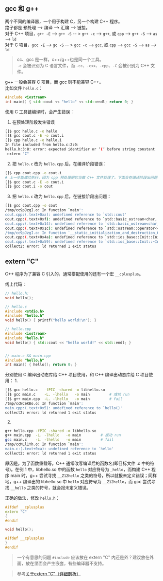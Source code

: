 ## gcc 和 g++
两个不同的编译器，一个用于构建 C，另一个构建 C++ 程序。  
路子都是 预处理 --> 编译 --> 汇编 --> 链接。  
对于 C++ 项目，`g++ -E` --> `g++ -S` -- > `g++ -c` --> `g++`, 或 `cpp` --> `g++ -S` --> `as` --> `ld`  
对于 C 项目，`gcc -E` --> `gc -S` -- > `gcc -c` --> `gcc`, 或 `cpp` --> `gcc -S` --> `as` --> `ld`  

> cc、gcc 是一样，c++/g++也是同一个工具。  
> `.c` 会被识别为 C 语言文件，而 `.cc`、`.cxx`、`.cpp`、`.C` 会被识别为 C++ 文件。

g++ 一般会兼容 C 项目，而 gcc 则不能兼容 C++。  
比如文件 `hello.c`：
~~~cpp
#include <iostream>
int main() { std::cout << "hello" << std::endl; return 0; }
~~~
使用 C 工具链编译时，会产生错误：

1. 在预处理阶段发生错误
~~~bash
[]$ gcc hello.c -o hello
[]$ gcc cout.c -E -o cout.i
[]$ cpp hello.c -o hello.i
In file included from hello.c:2:0:
hello.h:3:8: error: expected identifier or ‘(’ before string constant
 extern "C"

~~~

2. 把 `hello.c` 改为 `hello.cpp` 后，在编译阶段错误：
~~~bash
[]$ cpp cout.cpp -o cout.i
# 上一步能成功执行，因为 cpp 预处理把它当做 C++ 文件处理了。下面会在编译阶段出问题：
[]$ gcc cout.c -E -o cout.i
[]$ gcc cout.i -o cout
~~~

3. 把 `hello.c` 改为 `hello.cpp` 后，在链接阶段出问题：
~~~bash
[]$ gcc cout.cpp -o cout
/tmp/cc9pJzgI.o: In function `main':
cout.cpp:(.text+0xa): undefined reference to `std::cout'
cout.cpp:(.text+0xf): undefined reference to `std::basic_ostream<char, std::char_traits<char> >& std::operator<< <std::char_traits<char> >(std::basic_ostream<char, std::char_traits<char> >&, char const*)'
cout.cpp:(.text+0x14): undefined reference to `std::basic_ostream<char, std::char_traits<char> >& std::endl<char, std::char_traits<char> >(std::basic_ostream<char, std::char_traits<char> >&)'
cout.cpp:(.text+0x1c): undefined reference to `std::ostream::operator<<(std::ostream& (*)(std::ostream&))'
/tmp/cc9pJzgI.o: In function `__static_initialization_and_destruction_0(int, int)':
cout.cpp:(.text+0x4a): undefined reference to `std::ios_base::Init::Init()'
cout.cpp:(.text+0x59): undefined reference to `std::ios_base::Init::~Init()'
collect2: error: ld returned 1 exit status
~~~


## extern "C"
C++ 程序为了兼容 C 引入的，通常搭配使用的还有一个宏 `__cplusplus`。

线上代码：
~~~cpp
// hello.h:
void hello();

// hello.c
#include <stdio.h>
#include "hello.h"
void hello() { printf("hello world!\n"); }

// hello.cpp
#include <iostream>
#include "hello.h"
void hello() { std::cout << "hello world!" << std::endl; }


// main.c && main.cpp
#include "hello.h"
int main() { hello(); return 0; }
~~~

分别使用 C 编译出动态库给 C++ 项目使用，和 C++ 编译出动态库给 C 项目使用：
1. 
~~~bash
[]$ gcc hello.c   -fPIC -shared -o libhello.so
[]$ gcc main.c    -L. -lhello   -o main         # 成功 run
[]$ g++ main.cpp  -L. -lhello   -o main		    # fail
/tmp/ccNCeKBo.o: In function `main':
main.cpp:(.text+0x5): undefined reference to `hello()'
collect2: error: ld returned 1 exit status
~~~
2.
~~~bash
g++ hello.cpp -fPIC -shared -o libhello.so
g++ main.cpp  -L. -lhello   -o main         # 成功 run
gcc main.c    -L. -lhello   -o main         # fail
/tmp/ccMLl1Yh.o: In function `main':
main.c:(.text+0xa): undefined reference to `hello'
collect2: error: ld returned 1 exit status
~~~

原因是，为了函数重载等，C++ 通常改写编译后的函数名(即目标文件 .o 中的符号)。在例 1 中，libhello.so 中的函数 `hello` 对应符号为 `_hello`，而构建 C++ 程序 main 时，g++ 尝试寻找 `__Z12hello` 之类的符号，所以就报未定义错误；同样地，g++ 编译出的 libhello.so 中 `hello` 对应符号为 `__Z12hello`，而 gcc 尝试寻找 `__hello` 之类的符号，就会报未定义错误。

正确的做法，修改 `hello.h`：
~~~cpp
#ifdef __cplusplus
extern "C"
{
#endif

void hello();

#ifdef __cplusplus
}
#endif
~~~

> 一个有意思的问题 `#include` 应该放在 extern "C" 内还是外？建议放在外面，放在里面会产生嵌套，有些编译器不支持。

> 参考[关于extern "C"（详细剖析）](https://blog.csdn.net/u010639500/article/details/87885421)
